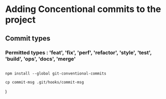 
# Adding Concentional commits to the project

## Commit types
 ### Permitted types : 'feat', 'fix', 'perf', 'refactor', 'style', 'test', 'build', 'ops', 'docs', 'merge'

```shell

npm install --global git-conventional-commits 

cp commit-msg .git/hooks/commit-msg

```

)